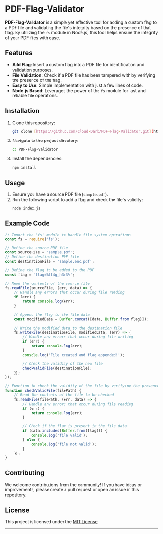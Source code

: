 # PDF-Flag-Validator

**PDF-Flag-Validator** is a simple yet effective tool for adding a custom flag to a PDF file and validating the file's integrity based on the presence of that flag. By utilizing the `fs` module in Node.js, this tool helps ensure the integrity of your PDF files with ease.

## Features

- **Add Flag**: Insert a custom flag into a PDF file for identification and validation purposes.
- **File Validation**: Check if a PDF file has been tampered with by verifying the presence of the flag.
- **Easy to Use**: Simple implementation with just a few lines of code.
- **Node.js Based**: Leverages the power of the `fs` module for fast and reliable file operations.

## Installation

1. Clone this repository:
    ```bash
    git clone [https://github.com/Cloud-Dark/PDF-Flag-Validator.git](https://github.com/Cloud-Dark/PDF-Flag-Validator/)
    ```
2. Navigate to the project directory:
    ```bash
    cd PDF-Flag-Validator
    ```
3. Install the dependencies:
    ```bash
    npm install
    ```

## Usage

1. Ensure you have a source PDF file (`sample.pdf`).
2. Run the following script to add a flag and check the file's validity:
    ```bash
    node index.js
    ```

## Example Code

```javascript
// Import the 'fs' module to handle file system operations
const fs = require('fs');

// Define the source PDF file
const sourceFile = 'sample.pdf';
// Define the destination PDF file
const destinationFile = 'sample.enc.pdf';

// Define the flag to be added to the PDF
const flag = 'flag=%fl4g_h3r3%';

// Read the contents of the source file
fs.readFile(sourceFile, (err, data) => {
    // Handle any errors that occur during file reading
    if (err) {
        return console.log(err);
    }

    // Append the flag to the file data
    const modifiedData = Buffer.concat([data, Buffer.from(flag)]);

    // Write the modified data to the destination file
    fs.writeFile(destinationFile, modifiedData, (err) => {
        // Handle any errors that occur during file writing
        if (err) {
            return console.log(err);
        }
        console.log('File created and flag appended!');

        // Check the validity of the new file
        checkValidFile(destinationFile);
    });
});

// Function to check the validity of the file by verifying the presence of the flag
function checkValidFile(filePath) {
    // Read the contents of the file to be checked
    fs.readFile(filePath, (err, data) => {
        // Handle any errors that occur during file reading
        if (err) {
            return console.log(err);
        }

        // Check if the flag is present in the file data
        if (data.includes(Buffer.from(flag))) {
            console.log('file valid');
        } else {
            console.log('file not valid');
        }
    });
}
```

## Contributing

We welcome contributions from the community! If you have ideas or improvements, please create a pull request or open an issue in this repository.

## License

This project is licensed under the [MIT License](LICENSE).

---
